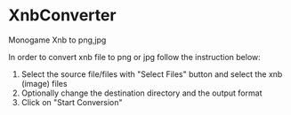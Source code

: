# XnbConverter
Monogame Xnb to png,jpg

In order to convert xnb file to png or jpg follow the instruction below:

1. Select the source file/files with "Select Files" button and select the xnb (image) files
2. Optionally change the destination directory and the output format
3. Click on "Start Conversion"

